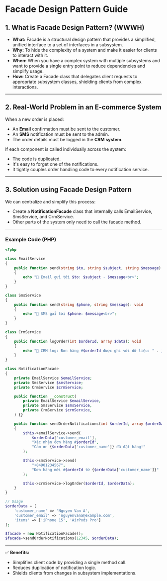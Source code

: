 # Facade Design Pattern Guide

## 1. What is Facade Design Pattern? (WWWH)

- **What:** Facade is a structural design pattern that provides a simplified, unified interface to a set of interfaces in a subsystem.
- **Why:** To hide the complexity of a system and make it easier for clients to interact with it.
- **When:** When you have a complex system with multiple subsystems and want to provide a single entry point to reduce dependencies and simplify usage.
- **How:** Create a Facade class that delegates client requests to appropriate subsystem classes, shielding clients from complex interactions.

---

## 2. Real-World Problem in an E-commerce System

When a new order is placed:
- An **Email** confirmation must be sent to the customer.
- An **SMS** notification must be sent to the admin.
- The order details must be logged in the **CRM system**.

If each component is called individually across the system:
- The code is duplicated.
- It's easy to forget one of the notifications.
- It tightly couples order handling code to every notification service.

---

## 3. Solution using Facade Design Pattern

We can centralize and simplify this process:
- Create a **NotificationFacade** class that internally calls EmailService, SmsService, and CrmService.
- Other parts of the system only need to call the facade method.

---

### Example Code (PHP)

```php
<?php

class EmailService
{
    public function send(string $to, string $subject, string $message): void
    {
        echo "📧 Email gửi tới $to: $subject - $message<br>";
    }
}

class SmsService
{
    public function send(string $phone, string $message): void
    {
        echo "📱 SMS gửi tới $phone: $message<br>";
    }
}

class CrmService
{
    public function logOrder(int $orderId, array $data): void
    {
        echo "📝 CRM log: Đơn hàng #$orderId được ghi với dữ liệu: " . json_encode($data) . "<br>";
    }
}

class NotificationFacade
{
    private EmailService $emailService;
    private SmsService $smsService;
    private CrmService $crmService;

    public function __construct(
        private EmailService $emailService,
        private SmsService $smsService,
        private CrmService $crmService,
    ) {}

    public function sendOrderNotifications(int $orderId, array $orderData): void
    {
        $this->emailService->send(
            $orderData['customer_email'],
            "Xác nhận đơn hàng #$orderId",
            "Cảm ơn {$orderData['customer_name']} đã đặt hàng!"
        );

        $this->smsService->send(
            "+84901234567",
            "Đơn hàng mới #$orderId từ {$orderData['customer_name']}"
        );

        $this->crmService->logOrder($orderId, $orderData);
    }
}

// Usage
$orderData = [
    'customer_name' => 'Nguyen Van A',
    'customer_email' => 'nguyenvana@example.com',
    'items' => ['iPhone 15', 'AirPods Pro']
];

$facade = new NotificationFacade();
$facade->sendOrderNotifications(12345, $orderData);
```

---

✅ **Benefits:**
- Simplifies client code by providing a single method call.
- Reduces duplication of notification logic.
- Shields clients from changes in subsystem implementations.

